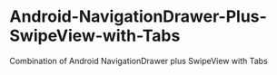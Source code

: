 Android-NavigationDrawer-Plus-SwipeView-with-Tabs
=================================================

Combination of Android NavigationDrawer plus SwipeView with Tabs
